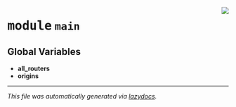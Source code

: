 <!-- markdownlint-disable -->

<a href="../../backend/src/main.py#L0"><img align="right" style="float:right;" src="https://img.shields.io/badge/-source-cccccc?style=flat-square"></a>

# <kbd>module</kbd> `main`




**Global Variables**
---------------
- **all_routers**
- **origins**




---

_This file was automatically generated via [lazydocs](https://github.com/ml-tooling/lazydocs)._
